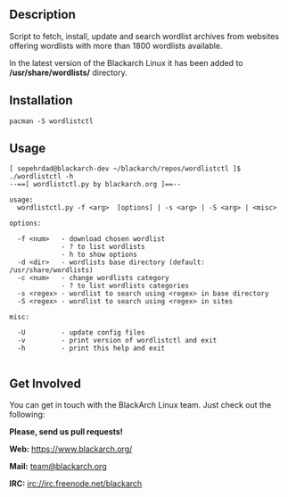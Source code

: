 ## Description

Script to fetch, install, update and search wordlist archives from websites
offering wordlists with more than 1800 wordlists available.

In the latest version of the Blackarch Linux it has been added to
**/usr/share/wordlists/** directory.

## Installation

`pacman -S wordlistctl`

## Usage

```
[ sepehrdad@blackarch-dev ~/blackarch/repos/wordlistctl ]$ ./wordlistctl -h
--==[ wordlistctl.py by blackarch.org ]==--

usage:
  wordlistctl.py -f <arg>  [options] | -s <arg> | -S <arg> | <misc>

options:

  -f <num>   - download chosen wordlist
             - ? to list wordlists
             - h to show options
  -d <dir>   - wordlists base directory (default: /usr/share/wordlists)
  -c <num>   - change wordlists category
             - ? to list wordlists categories
  -s <regex> - wordlist to search using <regex> in base directory
  -S <regex> - wordlist to search using <regex> in sites

misc:

  -U         - update config files
  -v         - print version of wordlistctl and exit
  -h         - print this help and exit


```

## Get Involved

You can get in touch with the BlackArch Linux team. Just check out the following:

**Please, send us pull requests!**

**Web:** https://www.blackarch.org/

**Mail:** team@blackarch.org

**IRC:** [irc://irc.freenode.net/blackarch](irc://irc.freenode.net/blackarch)
